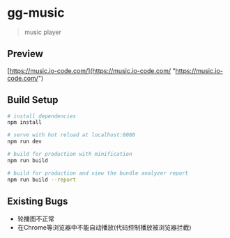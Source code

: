 # gg-music

> music player

## Preview

[https://music.io-code.com/](https://music.io-code.com/ "https://music.io-code.com/")

## Build Setup

```bash
# install dependencies
npm install

# serve with hot reload at localhost:8080
npm run dev

# build for production with minification
npm run build

# build for production and view the bundle analyzer report
npm run build --report
```

## Existing Bugs
- 轮播图不正常
- 在Chrome等浏览器中不能自动播放(代码控制播放被浏览器拦截)
